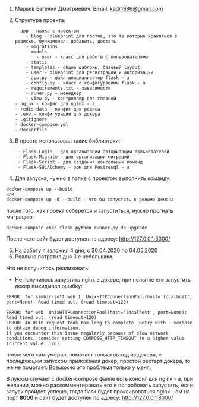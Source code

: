 1. Марьев Евгений Дмитриевич. **Email**: kadr1986@gmail.com
2.  Структура проекта:
        
        - app - папка с проектом
            - blog - blueprint для постов, это те которые храняться в редиске. Функционал: добавить, достать
            - migrations
            - models
                - user - класс для работы с пользователями
            - static
            - templates - общие шаблоны, базовый layout
            - user - blueprint для регистрации и авторизации
            - app.py - файл инициализатор flask - а
            - config.py - класс с конфигурацими flask - а
            - requirements.txt - зависимости
            - runer.py - менеджер
            - view.py - контроллер для главной  
        - nginx - конфиг для nginx - а
        - redis-data - конфиг для редиса
        - .env - конфигурации для докера
        - .gitignore
        - docker-compose.yml
        - Dockerfile
3. В проете использовал такие библиотеки:
        
        - Flask-Login - для организации авторизации пользователей
        - Flask-Migrate - для организации миграций 
        - Flask-Script - для создания консольных команд
        - Flask-SQLAlchemy - орм для Postresql - а
4. Для запуска, нужно в папке с проектом выполнить команду:
```shell script
docker-compose up --build
или
docker-compose up -d --build - что бы запустить в режиме демона
```
после того, как проект соберется и запуститься, нужно прогнать миграцию:
```shell script
docker-compose exec flask python runner.py db upgrade
```
После чего сайт будет доступен по адресу: http://127.0.0.1:5000/ 

5. На работу я заложил 4 дня, с 30.04.2020 по 04.05.2020
6. Реально потратил дня 3 с небольшим.

Что не получилось реализовать:

- Не получилось запустить nginx в докере, при попытке его запустить докер выкидывал ошибку:
```shell script
ERROR: for simbir-soft_web_1  UnixHTTPConnectionPool(host='localhost', port=None): Read timed out. (read timeout=120)

ERROR: for web  UnixHTTPConnectionPool(host='localhost', port=None): Read timed out. (read timeout=120)
ERROR: An HTTP request took too long to complete. Retry with --verbose to obtain debug information.
If you encounter this issue regularly because of slow network conditions, consider setting COMPOSE_HTTP_TIMEOUT to a higher value (current value: 120).

```
после чего сам умерал, помогает только выход из докера, с последуюцим запуском приложения докер, простой рестарт докера, то же не помогает. Возможно это проблема только у меня.

В луюом случает с docker-compose файле есть конфиг для nginx - а, при желании, можно раскомментировать его и попробовать запустить, если запуск пройдет успешо, тогда flask будет проксироваться nginx - ом на порт **8000**  и сайт будет доступен по адресу: http://127.0.0.1:8000/
